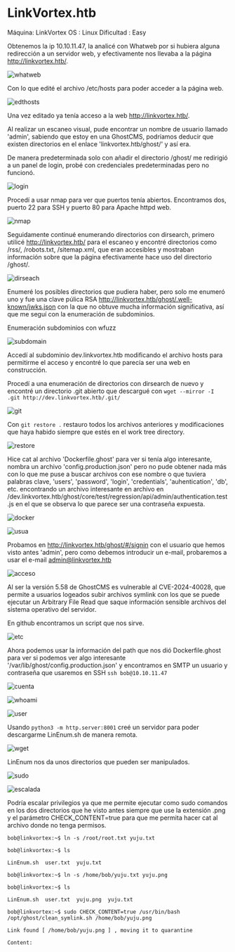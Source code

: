 
# LinkVortex.htb
Máquina: LinkVortex        OS : Linux       Dificultad : Easy

Obtenemos la ip 10.10.11.47, la analicé con Whatweb por si hubiera alguna redirección a un servidor web, y efectivamente nos llevaba a la página http://linkvortex.htb/.

![whatweb](https://github.com/user-attachments/assets/0f64f3ec-0638-4b8b-9041-72c20da13ed8)

Con lo que edité el archivo /etc/hosts para poder acceder a la página web.

![edthosts](https://github.com/user-attachments/assets/2f37e39d-6049-4b61-a932-7d12a4db9771)

Una vez editado ya tenía acceso a la web http://linkvortex.htb/. 


Al realizar un escaneo visual, pude encontrar un nombre de usuario llamado 'admin', sabiendo que estoy en una GhostCMS, podríamos deducir que existen directorios en el enlace 'linkvortex.htb/ghost/' y así era. 



De manera predeterminada solo con añadir el directorio /ghost/ me redirigió a un panel de login, probé con credenciales predeterminadas pero no funcionó.


![login](https://github.com/user-attachments/assets/6c10b61f-ac88-406e-9768-edfa6b01620b)



Procedí a usar nmap para ver que puertos tenía abiertos. Encontramos dos, puerto 22 para SSH y puerto 80 para Apache httpd web.

![nmap](https://github.com/user-attachments/assets/183b2339-79ed-4d44-a400-befc5ccc6c94)


Seguidamente continué enumerando directorios con dirsearch, primero utilicé http://linkvortex.htb/ para el escaneo y encontré directorios como /rss/, /robots.txt, /sitemap.xml, que eran accesibles y mostraban información sobre que la página efectivamente hace uso del directorio /ghost/.


![dirseach](https://github.com/user-attachments/assets/82a15e61-54d2-47da-88fb-2abf8c79f4c5)


Enumeré los posibles directorios que pudiera haber, pero solo me enumeró uno y fue una clave púlica RSA http://linkvortex.htb/ghost/.well-known/jwks.json con la que no obtuve mucha información significativa, así que me seguí con la enumeración de subdominios.


Enumeración subdominios con wfuzz

![subdomain](https://github.com/user-attachments/assets/046f2fce-7e5a-4f92-9254-f4de52b8a8cf)


Accedí al subdominio dev.linkvortex.htb modificando el archivo hosts para permitirme el acceso y encontré lo que parecía ser una web en construcción. 



Procedí a una enumeración de directorios con dirsearch de nuevo y encontré un directorio .git abierto que descargué con `wget --mirror -I .git http://dev.linkvortex.htb/.git/`


![git](https://github.com/user-attachments/assets/9c559044-fd09-44e4-bbe2-8b1ba7dd1b30)




Con `git restore .` restauro todos los archivos anteriores y modificaciones que haya habido siempre que estés en el work tree directory.

![restore](https://github.com/user-attachments/assets/c62b27bf-3514-45c5-aa9f-5d3243976204)

Hice cat al archivo 'Dockerfile.ghost' para ver si tenía algo interesante, nombra un archivo 'config.production.json' pero no pude obtener nada más con lo que me puse a buscar archivos con ese nombre o que tuviera palabras clave, 'users', 'password', 'login', 'credentials', 'auhentication', 'db', etc. encontrando un archivo interesante en archivo en /dev.linkvortex.htb/ghost/core/test/regression/api/admin/authentication.test.js en el que se observa lo que parece ser una contraseña expuesta. 

![docker](https://github.com/user-attachments/assets/dd1c963d-c23c-4c7c-9032-acc023fcf717)


![usua](https://github.com/user-attachments/assets/96297677-7930-4f35-9260-14316d69f780)


Probamos en http://linkvortex.htb/ghost/#/signin con el usuario que hemos visto antes 'admin', pero como debemos introducir un e-mail, probaremos a usar el e-mail admin@linkvortex.htb

![acceso](https://github.com/user-attachments/assets/1b5fbd7e-f631-4272-8812-13490035c95d)


Al ser la versión 5.58 de GhostCMS es vulnerable al CVE-2024-40028, que permite a usuarios logeados subir archivos symlink con los que se puede ejecutar un Arbitrary File Read que saque información sensible archivos del sistema operativo del servidor.


En github encontramos un script que nos sirve. 

![etc](https://github.com/user-attachments/assets/4fa73557-9983-4205-bdc7-6a23deeab235)

Ahora podemos usar la información del path que nos dió Dockerfile.ghost para ver si podemos ver algo interesante '/var/lib/ghost/config.production.json' y encontramos en SMTP un usuario y contraseña que usaremos en
SSH `ssh bob@10.10.11.47`

![cuenta](https://github.com/user-attachments/assets/cf4cf122-bcf1-4c1c-8b5b-76d24a65c48c)

![whoami](https://github.com/user-attachments/assets/96a8a98c-7b4a-4550-98e8-0606964cfe99)

![user](https://github.com/user-attachments/assets/d4c991b1-e3a1-4f84-b9c9-147575d0fef5)

Usando `python3 -m http.server:8001` creé un servidor para poder descargarme LinEnum.sh de manera remota.

![wget](https://github.com/user-attachments/assets/6c245e50-df8c-4d57-b30f-acbe14fc0d79)

LinEnum nos da unos directorios que pueden ser manipulados.

![sudo](https://github.com/user-attachments/assets/8212ab6e-ab5b-4bec-992c-12735aefbf81)

![escalada](https://github.com/user-attachments/assets/eb284522-13e9-42cb-92a2-3c5bef5269ba)

Podría escalar privilegios ya que me permite ejecutar como sudo comandos en los dos directorios que he visto antes siempre que use la extensión .png y el parámetro CHECK_CONTENT=true para que me permita hacer cat
al archivo donde no tenga permisos.



`bob@linkvortex:~$ ln -s /root/root.txt yuju.txt`


`bob@linkvortex:~$ ls`


`LinEnum.sh  user.txt  yuju.txt`


`bob@linkvortex:~$ ln -s /home/bob/yuju.txt yuju.png`


`bob@linkvortex:~$ ls`


`LinEnum.sh  user.txt  yuju.png  yuju.txt`


`bob@linkvortex:~$ sudo CHECK_CONTENT=true /usr/bin/bash /opt/ghost/clean_symlink.sh /home/bob/yuju.png`


`Link found [ /home/bob/yuju.png ] , moving it to quarantine`


`Content:`



























 


